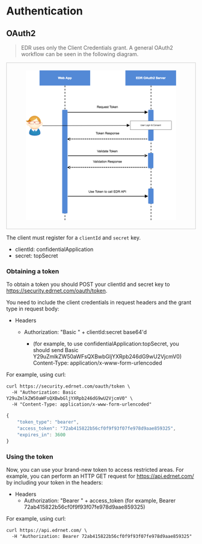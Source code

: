 # Authentication

## OAuth2

> EDR uses only the Client Credentials grant. A general OAuth2 workflow can be seen in the following diagram.

<div style="text-align: center; border: 1px solid #ccc; padding: 20px">
    <img src="./auth-seq.png" width="400">
</div>

The client must register for a `clientId` and `secret` key.

* clientId: confidentialApplication
* secret: topSecret

### Obtaining a token

To obtain a token you should POST your clientId and secret key to https://security.edrnet.com/oauth/token.

You need to include the client credentials in request headers and the grant type in request body:

* Headers
    * Authorization: "Basic " + clientId:secret base64'd

        * (for example, to use confidentialApplication:topSecret, you should send Basic Y29uZmlkZW50aWFsQXBwbGljYXRpb246dG9wU2VjcmV0)
Content-Type: application/x-www-form-urlencoded

For example, using curl:

```
curl https://security.edrnet.com/oauth/token \
  -H "Authorization: Basic Y29uZmlkZW50aWFsQXBwbGljYXRpb246dG9wU2VjcmV0" \
  -H "Content-Type: application/x-www-form-urlencoded"
```

```javascript
{
	"token_type": "bearer",
	"access_token": "72ab415822b56cf0f9f93f07fe978d9aae859325",
	"expires_in": 3600
}
```

### Using the token

Now, you can use your brand-new token to access restricted areas. For example, you can perform an HTTP GET request for https://api.edrnet.com/ by including your token in the headers:

* Headers
    * Authorization: "Bearer " + access_token
(for example, Bearer 72ab415822b56cf0f9f93f07fe978d9aae859325)

For example, using curl:

```
curl https://api.edrnet.com/ \
  -H "Authorization: Bearer 72ab415822b56cf0f9f93f07fe978d9aae859325"
```
